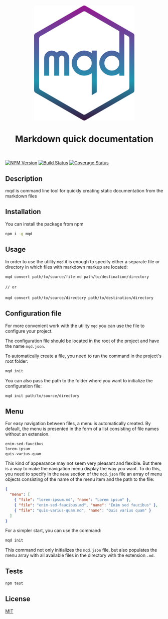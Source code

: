 <p align="center">
  <img src="mqd.png" width="320" alt="mqd">
</p>
<h1 align="center">Markdown quick documentation</h1>
<br>

[![NPM Version][npm-image]][npm-url]
[![Build Status][travis-image]][travis-url]
[![Coverage Status][coveralls-image]][coveralls-url]

## Description
mqd is command line tool for quickly creating static documentation from the markdown files

## Installation

You can install the package from npm

```bash
npm i -g mqd
```

## Usage

In order to use the utility `mqd` it is enough to specify either a separate file or directory in which files with markdown markup are located:

```bash
mqd convert path/to/source/file.md path/to/destination/directory

// or

mqd convert path/to/source/directory path/to/destination/directory
```

## Configuration file

For more convenient work with the utility `mqd` you can use the file to configure your project.

The configuration file should be located in the root of the project and have the name `mqd.json`.

To automatically create a file, you need to run the command in the project's root folder:

```bash
mqd init
```

You can also pass the path to the folder where you want to initialize the configuration file:

```bash
mqd init path/to/source/directory
```

## Menu

For easy navigation between files, a menu is automatically created. By default, the menu is presented in the form of a list consisting of file names without an extension.

```
enim-sed-faucibus
lorem-ipsum
quis-varius-quam
```

This kind of appearance may not seem very pleasant and flexible. But there is a way to make the navigation menu display the way you want.
To do this, you need to specify in the `menu` section of the `mqd.json` file an array of menu objects consisting of the name of the menu item and the path to the file:

```json
{
  "menu": [
    { "file": "lorem-ipsum.md", "name": "Lorem ipsum" },
    { "file": "enim-sed-faucibus.md", "name": "Enim sed faucibus" },
    { "file": "quis-varius-quam.md", "name": "Quis varius quam" }
  ]
}
```

For a simpler start, you can use the command:

```bash
mqd init
```

This command not only initializes the `mqd.json` file, but also populates the menu array with all available files in the directory with the extension `.md`.

## Tests

```bash
npm test
```

## License
[MIT](LICENSE)

[npm-image]: https://img.shields.io/npm/v/mqd.svg?style=flat-square
[npm-url]: https://npmjs.org/package/mqd

[travis-image]: https://img.shields.io/travis/lacodda/mqd/master.svg?style=flat-square
[travis-url]: https://travis-ci.org/lacodda/mqd

[coveralls-image]: https://img.shields.io/coveralls/lacodda/mqd/master.svg?style=flat-square
[coveralls-url]: https://coveralls.io/github/lacodda/mqd?branch=master